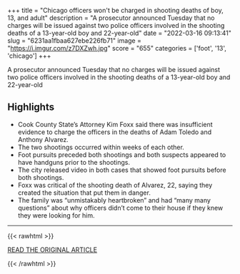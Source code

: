 +++
title = "Chicago officers won't be charged in shooting deaths of boy, 13, and adult"
description = "A prosecutor announced Tuesday that no charges will be issued against two police officers involved in the shooting deaths of a 13-year-old boy and 22-year-old"
date = "2022-03-16 09:13:41"
slug = "6231aa1fbaa627ebe226fb71"
image = "https://i.imgur.com/z7DXZwh.jpg"
score = "655"
categories = ['foot', '13', 'chicago']
+++

A prosecutor announced Tuesday that no charges will be issued against two police officers involved in the shooting deaths of a 13-year-old boy and 22-year-old

## Highlights

- Cook County State’s Attorney Kim Foxx said there was insufficient evidence to charge the officers in the deaths of Adam Toledo and Anthony Alvarez.
- The two shootings occurred within weeks of each other.
- Foot pursuits preceded both shootings and both suspects appeared to have handguns prior to the shootings.
- The city released video in both cases that showed foot pursuits before both shootings.
- Foxx was critical of the shooting death of Alvarez, 22, saying they created the situation that put them in danger.
- The family was “unmistakably heartbroken” and had “many many questions” about why officers didn’t come to their house if they knew they were looking for him.

---

{{< rawhtml >}}
  <p class="article-category">
    <a target="_blank" href="https://www.nbcnews.com/news/us-news/chicago-officers-wont-charged-shooting-deaths-boy-13-adult-rcna20152">READ THE ORIGINAL ARTICLE</a>
  </p>
{{< /rawhtml >}}
